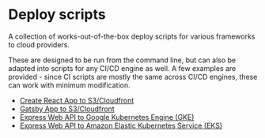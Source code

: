 # Deploy scripts

A collection of works-out-of-the-box deploy scripts for various frameworks to cloud providers.

These are designed to be run from the command line, but can also be adapted into scripts for any CI/CD engine as well. A few examples are provided - since CI scripts are mostly the same across CI/CD engines, these can work with minimum modification.

* [Create React App to S3/Cloudfront](cra-2-s3cloudfront)
* [Gatsby App to S3/Cloudfront](gatsby-2-s3cloudfront)
* [Express Web API to Google Kubernetes Engine (GKE)](express-2-gke)
* [Express Web API to Amazon Elastic Kubernetes Service (EKS)](express-2-eks)
